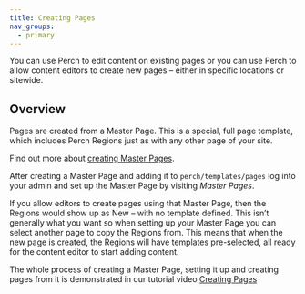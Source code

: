 ```yaml
---
title: Creating Pages
nav_groups:
  - primary
---
```


You can use Perch to edit content on existing pages or you can use Perch to allow content editors to create new pages – either in specific locations or sitewide.

## Overview

Pages are created from a Master Page. This is a special, full page template, which includes Perch Regions just as with any other page of your site.

Find out more about [creating Master Pages](/perch/pages-and-nav/pages/master-pages/).

After creating a Master Page and adding it to `perch/templates/pages` log into your admin and set up the Master Page by visiting *Master Pages*.

If you allow editors to create pages using that Master Page, then the Regions would show up as New – with no template defined. This isn’t generally what you want so when setting up your Master Page you can select another page to copy the Regions from. This means that when the new page is created, the Regions will have templates pre-selected, all ready for the content editor to start adding content.

The whole process of creating a Master Page, setting it up and creating pages from it is demonstrated in our tutorial video [Creating Pages](/video/v/creating-pages/)
